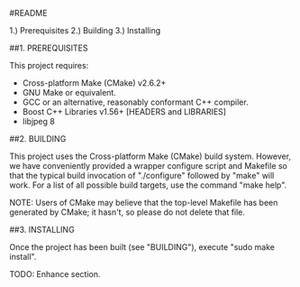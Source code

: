 #README

 1.) Prerequisites
 2.) Building
 3.) Installing
 
##1. PREREQUISITES

 This project requires:
  * Cross-platform Make (CMake) v2.6.2+
  * GNU Make or equivalent.
  * GCC or an alternative, reasonably conformant C++ compiler.
  * Boost C++ Libraries v1.56+ [HEADERS and LIBRARIES]
  * libjpeg 8

##2. BUILDING
 
 This project uses the Cross-platform Make (CMake) build system. However, we
 have conveniently provided a wrapper configure script and Makefile so that
 the typical build invocation of "./configure" followed by "make" will work.
 For a list of all possible build targets, use the command "make help".

 NOTE: Users of CMake may believe that the top-level Makefile has been
 generated by CMake; it hasn't, so please do not delete that file.

##3. INSTALLING

 Once the project has been built (see "BUILDING"), execute "sudo make install".


 TODO: Enhance section.
